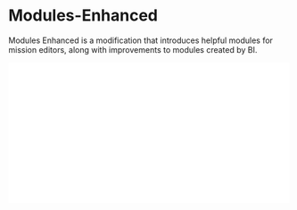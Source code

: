 # Modules-Enhanced
Modules Enhanced is a modification that introduces helpful modules for mission editors,
along with improvements to modules created by BI.

![Modules Enhanced Logo](https://github.com/hypoxia125/Modules-Enhanced/blob/main/photoshop/imgModulesEnhanced-1024x512_ca.png)
